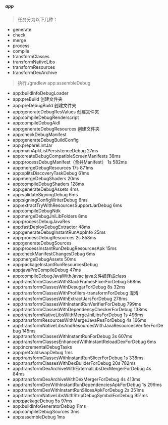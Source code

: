 ##### app

> 任务分为以下几种：
- generate
- check
- merge
- process
- compile
- transformClasses
- transformNativeLibs
- transformResources
- transformDexArchive

> 执行./gradlew app:assembleDebug
- app:buildInfoDebugLoader	
- app:preBuild 创建文件夹
- app:preDebugBuild	 创建文件夹
- app:generateDebugResValues 创建文件夹
- app:compileDebugRenderscript
- app:compileDebugAidl
- app:generateDebugResources 创建文件夹
- app:checkDebugManifest  
- app:generateDebugBuildConfig
- app:prepareLintJar
- app:mainApkListPersistenceDebug	27ms
- app:createDebugCompatibleScreenManifests	38ms
- app:processDebugManifest（合并Manifest）	1s 582ms
- app:mergeDebugResources	17s 871ms
- app:splitsDiscoveryTaskDebug	61ms
- app:mergeDebugShaders	20ms
- app:compileDebugShaders	128ms
- app:generateDebugAssets	4ms  
- app:validateSigningDebug	6ms
- app:signingConfigWriterDebug	6ms
- app:extractTryWithResourcesSupportJarDebug	6ms
- app:compileDebugNdk
- app:mergeDebugJniLibFolders	8ms
- app:processDebugJavaRes
- app:fastDeployDebugExtractor	48ms
- app:generateDebugInstantRunAppInfo	25ms
- app:processDebugResources	2s 858ms
- app:generateDebugSources
- app:processInstantRunDebugResourcesApk	15ms
- app:checkManifestChangesDebug	6ms
- app:mergeDebugAssets	50ms
- app:packageInstantRunResourcesDebug	
- app:javaPreCompileDebug	47ms
- app:compileDebugJavaWithJavac	java文件编译成class
- app:transformClassesWithStackFramesFixerForDebug	568ms
- app:transformClassesWithDesugarForDebug	8s 32ms
- app:transformClassesWithProfilers-transformForDebug 混淆
- app:transformClassesWithExtractJarsForDebug	278ms
- app:transformClassesWithInstantRunVerifierForDebug	799ms
- app:transformClassesWithDependencyCheckerForDebug	138ms
- app:transformNativeLibsWithMergeJniLibsForDebug	1s 496ms
- app:transformResourcesWithMergeJavaResForDebug	4s 166ms
- app:transformNativeLibsAndResourcesWithJavaResourcesVerifierForDebug	145ms
- app:transformClassesWithInstantRunForDebug	3s 607ms
- app:transformClassesEnhancedWithInstantReloadDexForDebug	6ms
- app:incrementalDebugTasks
- app:preColdswapDebug	1ms
- app:transformClassesWithInstantRunSlicerForDebug	1s 338ms
- app:transformClassesWithDexBuilderForDebug	20s 782ms
- app:transformDexArchiveWithExternalLibsDexMergerForDebug	4s 84ms
- app:transformDexArchiveWithDexMergerForDebug	4s 413ms
- app:transformDexWithInstantRunDependenciesApkForDebug	1s 299ms
- app:transformDexWithInstantRunSlicesApkForDebug	2s 351ms
- app:transformNativeLibsWithStripDebugSymbolForDebug	951ms
- app:packageDebug	5s 97ms
- app:buildInfoGeneratorDebug	11ms
- app:compileDebugSources	3ms
- app:assembleDebug	1ms